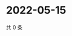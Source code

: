 # 2022-05-15

共 0 条

<!-- BEGIN WEIBO -->
<!-- 最后更新时间 Sun May 15 2022 18:18:18 GMT+0800 (China Standard Time) -->

<!-- END WEIBO -->
